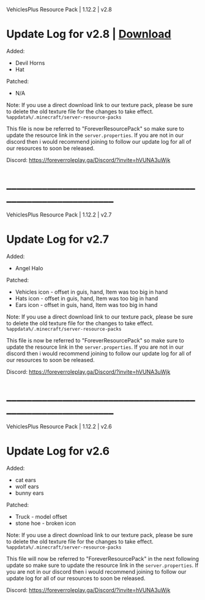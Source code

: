 VehiclesPlus Resource Pack | 1.12.2 | v2.8

# Update Log for v2.8 | <a class="github-button" href="https://github.com/wildmaster84/files/raw/master/Minecraft/VehiclesPlusLite/ForeverResourcePack.zip" aria-label="Download ntkme/github-buttons on GitHub">Download</a>



Added:
  - Devil Horns
  - Hat

Patched:
  - N/A
  
  
 

Note:
    If you use a direct download link to our texture pack, please be sure to delete the old texture file for the changes to take effect.
    `%appdata%/.minecraft/server-resource-packs`

This file is now be referred to "ForeverResourcePack" so make sure to update the resource link in the `server.properties`.
If you are not in our discord then i would recommend joining to follow our update log for all of our resources to soon be released.

Discord: https://foreverroleplay.ga/Discord/?invite=hVUNA3uWjk


# __________________________________________________________
VehiclesPlus Resource Pack | 1.12.2 | v2.7

# Update Log for v2.7



Added:
  - Angel Halo

Patched:
  - Vehicles icon - offset in guis, hand, Item was too big in hand
  - Hats icon - offset in guis, hand, Item was too big in hand
  - Ears icon - offset in guis, hand, Item was too big in hand
  
  
 

Note:
    If you use a direct download link to our texture pack, please be sure to delete the old texture file for the changes to take effect.
    `%appdata%/.minecraft/server-resource-packs`

This file is now be referred to "ForeverResourcePack" so make sure to update the resource link in the `server.properties`.
If you are not in our discord then i would recommend joining to follow our update log for all of our resources to soon be released.

Discord: https://foreverroleplay.ga/Discord/?invite=hVUNA3uWjk


# __________________________________________________________
VehiclesPlus Resource Pack | 1.12.2 | v2.6

# Update Log for v2.6

Added:
  - cat ears
  - wolf ears
  - bunny ears

Patched:
  - Truck - model offset
  - stone hoe - broken icon
 

Note:
    If you use a direct download link to our texture pack, please be sure to delete the old texture file for the changes to take effect.
    `%appdata%/.minecraft/server-resource-packs`

This file will now be referred to "ForeverResourcePack" in the next following update so make sure to update the resource link in the `server.properties`.
If you are not in our discord then i would recommend joining to follow our update log for all of our resources to soon be released.

Discord: https://foreverroleplay.ga/Discord/?invite=hVUNA3uWjk
